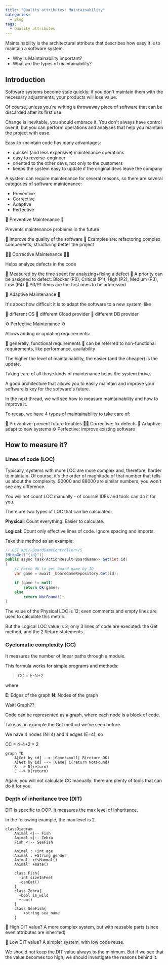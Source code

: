 ```yaml
---
title: "Quality attributes: Maintainability"
categories:
  - Blog
tags:
  - Quality attributes
---
```


Maintainability is the architectural attribute that describes how easy it is to maintain a software system.

- Why is Maintainability important?
- What are the types of maintainability?

## Introduction

Software systems become stale quickly: if you don't maintain them with the necessary adjustments, your products will lose value.

Of course, unless you're writing a throwaway piece of software that can be discarded after its first use.

Change is inevitable, you should embrace it. You don't always have control over it, but you can perform operations and analyses that help you maintain the project with ease.


Easy-to-maintain code has many advantages:

- quicker (and less expensive) maintenance operations
- easy to reverse-engineer
- oriented to the other devs, not only to the customers
- keeps the system easy to update if the original devs leave the company 

A system can require maintenance for several reasons, so there are several categories of software maintenance:

- Preventive
- Corrective
- Adaptive
- Perfective

🧢 Preventive Maintenance 🧢

Prevents maintenance problems in the future

🔹 Improve the quality of the software
🔹 Examples are: refactoring complex components, structuring better the project


🕵️‍♂️ Corrective Maintenance 🕵️‍♂️

Helps analyze defects in the code

🔹 Measured by the time spent for analyzing+fixing a defect
🔹 A priority can be assigned to defect: Blocker (P0), Critical (P1), High (P2), Medium (P3), Low (P4)
🔹 P0/P1 items are the first ones to be addressed


🐒 Adaptive Maintenance 🐒

It's about how difficult it is to adapt the software to a new system, like

🔹 different OS
🔹 different Cloud provider
🔹 different DB provider


⚙ Perfective Maintenance ⚙

Allows adding or updating requirements:

🔹 generally, functional requirements
🔹 can be referred to non-functional requirements, like performance, availability

The higher the level of maintainability, the easier (and the cheaper) is the update.


Taking care of all those kinds of maintenance helps the system thrive.

A good architecture that allows you to easily maintain and improve your software is key for the software's future.


In the next thread, we will see how to measure maintainability and how to improve it.


To recap, we have 4 types of maintainability to take care of:

🧢 Preventive: prevent future troubles
🕵️‍♂️ Corrective: fix defects
🐒 Adaptive: adapt to new systems
⚙ Perfective: improve existing software

## How to measure it?


### Lines of code (LOC)

Typically, systems with more LOC are more complex and, therefore, harder to maintain. Of course, it's the order of magnitude of that number that tells us about the complexity. 90000 and 88000 are similar numbers, you won't see any difference.


You will not count LOC manually - of course! IDEs and tools can do it for you.

There are two types of LOC that can be calculated:

**Physical**: Count everything. Easier to calculate.

**Logical**: Count only effective lines of code. Ignore spacing and imports.


Take this method as an example:

```cs
// GET api/<BoardGameController>/5
[HttpGet("{id}")]
public async Task<ActionResult<BoardGame>> Get(int id)
{
    // Fetch db to get board game by ID
    var game = await _boardGameRepository.Get(id);

    if (game != null)
        return Ok(game);
    else
        return NotFound();
}
```

The value of the Physical LOC is 12; even comments and empty lines are used to calculate this metric.

But the Logical LOC value is 3; only 3 lines of code are executed: the Get method, and the 2 Return statements.

### Cyclomatic complexity (CC)

It measures the number of linear paths through a module.

This formula works for simple programs and methods:

> CC = E-N+2

where

**E**: Edges of the graph
**N**: Nodes of the graph

Wait! Graph??

Code can be represented as a graph, where each node is a block of code.

Take as an example the Get method we've seen before.

We have 4 nodes (N=4) and 4 edges (E=4), so

CC = 4-4+2 = 2

```mermaid
graph TD
    A[Get by id] --> |Game!=null| B(return OK)
    A[Get by id] --> |Game| C(return NotFound)
    B --> D(return)
    C --> D(return)
```

Again, you will not calculate CC manually: there are plenty of tools that can do it for you.


### Depth of inheritance tree (DIT)

DIT is specific to OOP. It measures the max level of inheritance.

In the following example, the max level is 2.


```mermaid
classDiagram
    Animal <|-- Fish
    Animal <|-- Zebra
    Fish <|-- SeaFish

    Animal : +int age
    Animal : +String gender
    Animal: +isMammal()
    Animal: +mate()
    
    class Fish{
      -int sizeInFeet
      -canEat()
    }
    class Zebra{
      +bool is_wild
      +run()
    }
    class SeaFish{
        +string sea_name
    }
```


🔼 High DIT value? A more complex system, but with reusable parts (since even attributes are inherited)

🔽 Low DIT value? A simpler system, with low code reuse.


We should not keep the DIT value always to the minimum. But if we see that the value becomes too high, we should investigate the reasons behind it.
